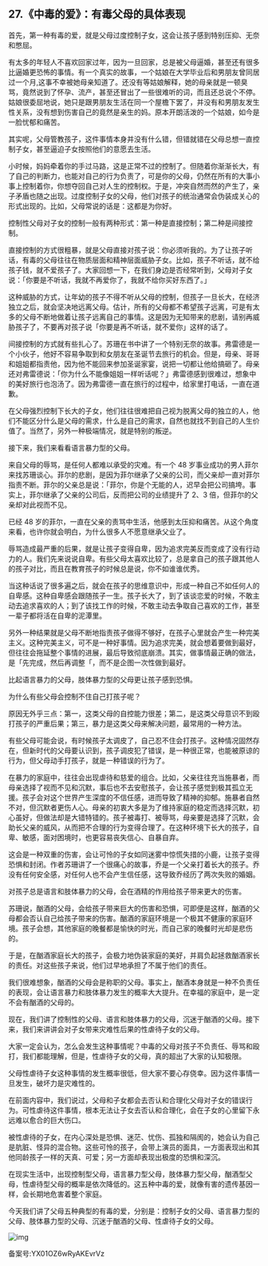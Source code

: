 ## 27.《中毒的爱》：有毒父母的具体表现
首先，第一种有毒的爱，就是父母过度控制子女，这会让孩子感到特别压抑、无奈和憋屈。


有太多的年轻人不喜欢回家过年，因为一旦回家，总是被父母逼婚，甚至还有很多比逼婚更恐怖的事情。有一个真实的故事，一个姑娘在大学毕业后和男朋友曾同居过一个月,这事不幸被她母亲知道了。还没有等姑娘解释，她的母亲就是一顿臭骂，竟然说到了怀孕、流产，甚至还冒出了一些很难听的词，而且还总说个不停。姑娘很委屈地说，她只是跟男朋友生活在同一个屋檐下罢了，并没有和男朋友发生性关系，没有想到伤害自己的竟然是亲生的妈。原本开朗活泼的一个姑娘，如今是一脸忧郁和痛苦。


其实呢，父母管教孩子，这件事情本身并没有什么错，但错就错在父母总想一直控制子女，甚至逼迫子女按照他们的意愿去生活。


小时候，妈妈牵着你的手过马路，这是正常不过的控制了。但随着你渐渐长大，有了自己的判断力，也能对自己的行为负责了，可是你的父母，仍然在所有的大事小事上控制着你，你想夺回自己对人生的控制权。于是，冲突自然而然的产生了，亲子矛盾也随之出现。过度控制子女的父母，他们对孩子的统治通常会伪装成关心的形式出现的。比如，父母常说的话是：这都是为你好。


控制性父母对子女的控制一般有两种形式：第一种是直接控制；第二种是间接控制。


直接控制的方式很粗暴，就是父母直接对孩子说：你必须听我的。为了让孩子听话，有毒的父母往往在物质层面和精神层面威胁子女。比如，孩子不听话，就不给孩子钱，就不爱孩子了。大家回想一下，在我们身边是否经常听到，父母对子女说：「你要是不听话，我就不再爱你了，我就不给你买好东西了。」


这种威胁的方式，让年幼的孩子不得不听从父母的控制，但孩子一旦长大，在经济独立之后，就会坚决地远离父母。估计，所有的父母都不希望孩子远离，可是有太多的父母不断地做着让孩子远离自己的事情。这是因为无知带来的悲剧，请别再威胁孩子了，不要再对孩子说「你要是再不听话，就不爱你」这样的话了。


间接控制的方式就有些扎心了。苏珊在书中讲了一个特别无奈的故事。弗雷德是一个小伙子，他好不容易争取到和女朋友在圣诞节去旅行的机会。但是，母亲、哥哥和姐姐都指责他，因为他不能回来参加圣诞家宴，说把一切都让他给搞砸了。母亲还对弗雷德说：「你为什么不能像姐姐一样听话呢？」弗雷德感到很难过，想象中的美好旅行也泡汤了。因为弗雷德一直在旅行的过程中，给家里打电话，一直在道歉。


在父母强烈控制下长大的子女，他们往往很难把自己视为脱离父母的独立的人，他们不能区分什么是父母的需求，什么是自己的需求，自然也就找不到自己的人生价值了。当然了，另外一种极端情况，就是特别的叛逆。


接下来，我们来看看语言暴力型的父母。


来自父母的辱骂，是任何人都难以承受的灾难。有一个 48 岁事业成功的男人菲尔来找苏珊谈心。菲尔的悲剧，是因为菲尔继承了父亲的公司，而父亲却一直对菲尔指责不断。菲尔的父亲总是说：「菲尔，你是个无能的人，迟早会把公司搞垮。事实上，菲尔继承了父亲的公司后，反而把公司的业绩提升了 2、3 倍，但菲尔的父亲却对此视而不见。


已经 48 岁的菲尔，一直在父亲的责骂中生活，他感到太压抑和痛苦。从这个角度来看，也许你就会明白，为什么很多人不愿意继承父业了。


辱骂造成最严重的后果，就是让孩子变得自卑，因为追求完美反而变成了没有行动力的人。我们先来说说自卑。有些父母太喜欢比较了，总是拿自己的孩子跟其他人的孩子对比，而且在教育孩子的时候总是说，你不如谁谁优秀。


当这种话说了很多遍之后，就会在孩子的思维意识中，形成一种自己不如任何人的自卑感。这种自卑感会跟随孩子一生。孩子长大了，到了该谈恋爱的时候，不敢主动去追求喜欢的人；到了该找工作的时候，不敢主动去争取自己喜欢的工作，甚至一辈子都将活在自卑的泥潭里。


另外一种结果就是父母不断地指责孩子做得不够好，在孩子心里就会产生一种完美主义。这种完美主义，可不是一种好事情。因为追求完美，就会想着要做到最好，但往往会拖延整个事情的进展，最后导致彻底崩溃。其实，做事情最正确的做法，是「先完成，然后再调整「，而不是企图一次性做到最好。


比起语言暴力的父母，肢体暴力型的父母更让孩子感到恐惧。


为什么有些父母会控制不住自己打孩子呢？


原因无外乎三点：第一，这类父母的自控能力很差；第二，是这类父母意识不到殴打孩子的严重后果；第三，暴力是这类父母来解决问题，最常用的一种方法。


有些父母可能会说，有时候孩子太调皮了，自己忍不住会打孩子。这种情况固然存在，但新时代的父母要认识到，孩子调皮犯了错误，是一种很正常，也能被原谅的行为，但父母动手打孩子，就是一种错误的行为了。


在暴力的家庭中，往往会出现虐待和慈爱的组合。比如，父亲往往充当施暴者，而母亲选择了视而不见和沉默，事后也不去安慰孩子，会让孩子感觉到极其孤立无援。孩子会对这个世界产生深度的不信任感，进而导致了精神的抑郁。施暴者自然不对，但沉默者更伤人心。母亲的初衷大多是为了维持家庭的稳定而选择沉默，初心虽好，但做法却是大错特错的。孩子被毒打、被辱骂，母亲要是选择了沉默，会助长父亲的威风，从而把不合理的行为变得合理了。在这种环境下长大的孩子，自卑、敏感，面对困境时，也更容易丧失信心、自暴自弃。


这会是一种双重的伤害，会让可怜的子女如同迷雾中惊慌失措的小鹿，让孩子变得恐惧和封闭。作者苏珊讲了一个很痛心的故事，乔是一个父亲打着长大的孩子。乔没有任何安全感，对任何人也不会产生信任感，这导致乔经历了两次失败的婚姻。


对孩子总是语言和肢体暴力的父母，会在酒精的作用给孩子带来更大的伤害。


苏珊说，酗酒的父母，会给孩子带来巨大的伤害和恐惧，可即便是这样，酗酒的父母都会否认自己给孩子带来的伤害。酗酒的家庭环境是一个极其不健康的家庭环境。孩子会想，其他家庭的晚餐都是愉快的时光，而自己家的晚餐时光却是悲伤的。


于是，在酗酒家庭长大的孩子，会极力地伪装家庭的美好，并肩负起拯救酗酒家长的责任。对这些孩子来说，他们过早地承担了不属于他们的责任。


我们很难想象，酗酒的父母会是称职的父母。事实上，酗酒本身就是一种不负责任的表现，会让语言暴力和肢体暴力发生的概率大大提升。在幸福的家庭中，是一定不会有酗酒的父母的。


现在，我们讲了控制性的父母、语言和肢体暴力的父母，沉迷于酗酒的父母。接下来，我们来讲讲会对子女带来灾难性后果的性虐待子女的父母。


大家一定会认为，怎么会发生这种事情呢？中毒的父母对孩子不负责任、辱骂和殴打，我们都能理解，但是，性虐待子女的父母，真的超出了大家的认知极限。


父母性虐待子女这种事情的发生概率很低，但大家不要心存侥幸。因为这件事情一旦发生，破坏力是灾难性的。


在前面内容中，我们说过，父母和子女都会去否认和合理化父母对子女的错误行为。可性虐待这件事情，根本无法让子女去否认和合理化，会在子女的心里留下永远难以愈合的巨大伤口。


被性虐待的子女，在内心深处是恐惧、迷茫、忧伤、孤独和隔阂的，她会认为自己是肮脏、怪异的混合物。这些可怜的孩子，会带上演员的面具，一方面表现出和其他同龄孩子一样的天真、可爱；另一方面却表现出极度的恐惧和深沉。


在现实生活中，出现控制型父母，语言暴力型父母，肢体暴力型父母，酗酒型父母，性虐待型父母的概率是依次降低的。这五种中毒的爱，就像有害的遗传基因一样，会长期地危害着整个家庭。


今天我们讲了父母五种典型的有毒的爱，分别是：控制子女的父母、语言暴力型的父母、肢体暴力型的父母、沉迷于酗酒的父母、性虐待子女的父母。


![img](https://pic3.zhimg.com/v2-60d63cc338a276fdbdb1ebac53a845c6.webp)

  



备案号:YX01OZ6wRyAKEvrVz

